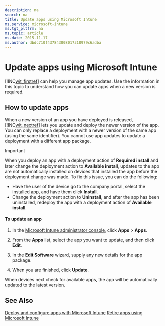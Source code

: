 ```yaml
---
description: na
search: na
title: Update apps using Microsoft Intune
ms.service: microsoft-intune
ms.tgt_pltfrm: na
ms.topic: article
ms.date: 2015-11-17
ms.author: dbdc710f437843008017318979c6adba
---
```

# Update apps using Microsoft Intune
[!INC[wit_firstref](../Token/wit_firstref_md.md)] can help you manage app updates. Use the information in this topic to understand how you can update apps when a new version is required.

## How to update apps
When a new version of an app you have deployed is released, [!INC[wit_nextref](../Token/wit_nextref_md.md)] lets you update and deploy the newer version of the app. You can only replace a deployment with a newer version of the same app (using the same identifier). You cannot use app updates to update a deployment with a different app package.

> [!IMPORTANT]
> When you deploy an app with a deployment action of **Required install** and later change the deployment action to **Available install**, updates to the app are not automatically installed on devices that installed the app before the deployment change was made. To fix this issue, you can do the following:
> 
> - Have the user of the device go to the company portal, select the installed app, and have them click **Install**.
> - Change the deployment action to **Uninstall**, and after the app has been uninstalled, redeploy the app with a deployment action of **Available install**.

#### To update an app

1. In the [Microsoft Intune administrator console](https://account.manage.microsoft.com/admin/default.aspx), click **Apps** &gt; **Apps**.

2. From the **Apps** list, select the app you want to update, and then click **Edit**.

3. In the **Edit Software** wizard, supply any new details for the app package.

4. When you are finished, click **Update**.

When devices next check for available apps, the app will be automatically updated to the latest version.

## See Also
[Deploy and configure apps with Microsoft Intune](../Topic/Deploy_and_configure_apps_with_Microsoft_Intune.md)
[Retire apps using Microsoft Intune](../Topic/Retire_apps_using_Microsoft_Intune.md)


